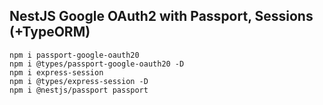 ## NestJS Google OAuth2 with Passport, Sessions (+TypeORM)

```
npm i passport-google-oauth20
npm i @types/passport-google-oauth20 -D
npm i express-session
npm i @types/express-session -D
npm i @nestjs/passport passport
```